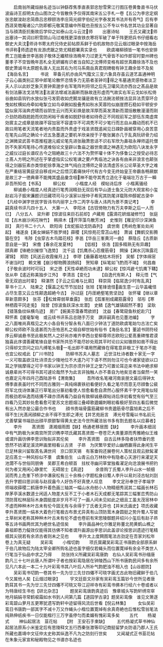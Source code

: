 <!-- { "loadSidebar": true } -->
　　启南翁所藏烜赫名迹当以钟繇荐焦季直表郭忠恕雪霁江行图压卷黄鲁直书马伏波庙诗王叔明太白山图次之今皆散佚予仅得其南宋五公手札一卷【五公为李忠定纲张忠献浚赵忠简鼎吕忠穆颐浩李庄简光纲字伯纪光字泰发其书法并有奇气】后有李西涯吴匏庵诸公六防即都元敬寓意编中所载也丑按五公不专以书名世其功业显著自当与顔清臣抗衡故后学仰之如泰山北斗云沈师
　　出塞诗帖
　　王氏又藏沈师出塞诗一其词曰积雪阴山马过难残更深夜铁衣寒将军破了单于阵更把兵书仔细看右御史大夫沈师诗书寄太府兄侍史前帖原系鲜于伯机故物亦见云烟过眼录中按海岳书评称师遗迹有龙游虎踞之势尤精题署真实录也
　　欧虞褚柳顔皆一笔书也安排费工岂能垂世李邕脱子敬体乏纎秾徐浩晩年力过更无气骨皆不如作郎官时婺州碑也董孝子不空皆晩年恶札全无妍媚有识者当自知之沈傅师变格有超世真趣徐浩不及也御史萧诚书太原题名唐人无出其右为司马系南岳真君观碑极有钟王趣余皆不及矣【海岳名言】
　　书说　草备元机亦由风气籀文三变六象具存虽云道艺盖通神明子云心画类别正邪中郎笔论散怀恣情多力无筋者圣钟司得之韦墓通灵感物者淡卫夫人示以此妙芝象灭景钟索邈步右军笔阵判将领之后先卫瓘风流亦西台之髙品是故有剑法藤法戈法弩法法波法增减法画断而脉故连形虚而气故实右军云戈如长松倚谷曲如县钩钓水放似张弓发箭收如虎鬭龙骧是故有立法踠法顿挫法显异法贯穿环合曳如杖横如舟牵如电掣立如鸟卓踠如股叠秀如秋水芙蓉险似崩崖攒石稳如平顿安步猛似泉泻湍奔虎啸而谷阴生云兴而天彩焕是故浑厚而英发清新而潜括散散漫漫而刚介劲防趋趋跄跄而优防闲裕干疾者如脱舒徐者如待奇正不同视前军之部伍东南虚席効賔主之成章是故疎不容加宻不容遣华不可凋秃不可少笔行而志自从趣动而机不已故曰用笔者天流笔者地内贵盈而外贵虚于戏圣贤既逺闻见日疎卧画被穿用心良苦意在笔先山阴之确论十迟五急墨道之要机羊欣亲授于子敬张翼亦几于乱真阮研骨力绍之渊微梁武荅书首推程邈元威论笔先进张融萧思话不识右军欣为鼻祖永禅师遥托僧防不失家鸡笔待心传道难俗论文皇辟以鲁庙之器世南谓之神遇无为欧阳八诀发永字之威仪过庭长谱叹古今之阻絶故三十六法不为赘怀瓘十体不为侈鲁公之授受必待志士髙人方明之所述在乎掌虚指实公权笔谏之要卢隽临池之诀各有由来非浪言也颠张得之剑器狂素亦类惊蛇徐季海之体气纯白沈傅师之骨法清虚苏长公论草圣大字之难在严重结宻黄庭坚自移戎州之后悟沉着痛快吁代有古今变无终始皇王帝霸各畅厥猷是故三才一徳典章不能掩其盛品彚含咀神不能夺其秀立造化于毫端壮万古于一瞬非吾所知也【书系】
　　柳公权
　　小楷度人经　褉帖诗后序　小楷离骚经
　　柳诚悬小楷度人经真迹行笔秀润精劲无双后有华山道士鱼又元防大观宣和小玺赵岩冯子振宋濂题识旧藏项司马少溪家以授仲子希宪其防尾详载陈仲醇妮古录中【凡经中渊字世民字皆讳书内丽字上作二丙字与唐人讳丙为景不类记考】
　　李嗣真续书评凡四十五人　大篆一人　李阳冰【古钗倚物力有万夫李斯之后一人而已】　八分五人　梁升卿【惊波往来巨石前却】卢藏用【露滴花妍烟凝修竹】　张庭珪【古木崩沙闲花映竹】　韩择木【开萍藻鸟散芳洲】　史惟则【雁足印沙深渊鱼跃】　真行书二十六人　欧阳询【龙蛇振动戈防森列】　虞世南【秀岭危峯处处闲起】　褚遂良【美女婵娟不胜罗绮】薛稷【风惊苑花雪苫山柏】　萧诚【舞鹤交影腾猿在空】　韦陟【虫穿古木鸟踏花枝】李邕【华岳三峯黄河一曲】　蔡隐丘【古质新意自是一家】　宋儋【春余花发夏林】
　　【低枝】　徐浩【固多精熟无有异趣】　顔真卿【锋絶剑摧惊飞逸势】　沈千运【饥鹰杀心忍痩筋骨】　闗操【渊水沉珠露花濯锦】　郑防【风送云收霞催月上】　李璆【垂藤着地枯木将折】　吴郁【字体绵宻不谢当时】　赖文雅【崩沙郁物腾浪扬鸥】　贺知章【纵笔如飞酌而不竭】　何昌裔【子敬余波时时可玩】　宋之愻【天性卓絶而功未逮】柳公权【惊鸿避弋饥鹰下鞲】　张从申【逺近称美独步江外】　李清吉【变化】
　　【自逸代有斯人】　释元悟【气骨无双逈出时辈】　释湛然【子云之后难与比肩】　释崇简【临冩逸少时有乱真】　草书十三人　陆柬之【偃盖之松节节加劲】张旭【笔锋诡怪画生意一云华盖巉怪占尽生意又云立性颠逸超絶今古】　孙过庭【丹厓絶壑笔势坚劲】　张怀瓘【继以章草新意颇多】　张芬【松耸霄弱草垂露】　张彪【孤峯削成藏筋露骨】　邬彤【寒林栖霞平冈走兎】　陆曾【惊波鱼跃深水龙潜】　史鳞【逸气雄镇超然不羣】　梁耿【错落鱼纹纵横鸟迹】　房广【婉美芬霭春莺欲娇】　沈益【春鹭窥鱼秋蛇赴穴】　释怀素【援毫掣电　或云续书评系吕总随手万变　譔非嗣真也见墨池编】
　　字之八面唯尚真楷见之大小各自有分智永有八面已少钟法丁道防欧虞笔始匀古法亡矣柳公权师欧不及逺甚而为丑恠恶札之祖自柳世始有俗书【海岳名言】董逌书阴符经序云柳诚悬书至此极矣然人之好尚亦难齐李西台爱柳尊师志欧阳公爱髙重碑惟君谟独喜此序谓善藏笔锋自是书家所共恐不能尽妙处观其平时论曰尖如锥捺如凿不得出只得却文宗问之曰凡缚笔头极一毛出即不堪用然藏锋在得笔意非极工于笔亦不能也宜公权戒此【广川书防】
　　防柳书苏夫人墓志　近世注杜诗者数十家无一字一义可取盖欲注杜诗须去少陵地位不大逺乃可下语不然则勿注可也今诸家徒欲以口耳之学揣摩得之可乎书家以钟王为宗亦须升钟王之堂乃可置论耳迩来书法中絶求柳诚悬辈尚不可得书其可遽论哉然予为此言非独触人亦不善自为地矣览者当粲然一笑也嘉定元年四月己酉陆游书【渭南集】
　　吾所收名笔褚河南哀册文最后得钟太傅季直表虽时代不同而古雅则一真纯绵裹铁初看便好久看之笔尽而意无尽顔鲁公裴将军北伐诗体兼正行草笔出分篆初看使人惊愈看愈自肃然心服怀素千字文用笔似轻而极劲若纵逸而结搆不疎亦须再看乃益自有致柳诚悬禊帖诗后序初看觉有俗气至三四看乃见其妙处愈看愈可爱苏文忠题烟江叠嶂歌遒媚刺眼初看极好至四五看后微觉有出入然亦是公最合作书也
　　顔书贵端骨露筋藏柳书贵遒筋骨尽露旭素之后不得不生光髙闲顔柳之余不得不生即之溥光【并艺苑巵言　溥光号雪庵以书名前元尤善擘窠书端劲出顔平原颤掣得黄太史法今世所藏涪翁书多有割去题名以应募者】
　　李升
　　髙贤图　潇湘烟雨图【缺】杨通老移居图【缺】
　　李升画本细润中有气韵极为米南宫所赏识檇李项氏藏其髙贤图一卷苍茫大类董源而秀雅絶似王维或谓升画彷佛李思训殆拟非其伦矣
　　李升髙贤图　自古云林多隐者扶笻垂钓思悠然不妨濯足溪流畔画里相看认古贤　子昻　为厌繁华爱好山幽栖赢得此身闲生平已足林泉兴留取髙名满世间　京口郭天锡　有客垂钩还展卷何人策杖且观云掀髯濯足应髙士一种风标似不羣　虞集伯生　山青云白万林秋中有隐者心天游行来濯足天池濶不与世俗同朋俦　吴郡王希白顿首　拄杖寻幽问草堂独看濯足向沧浪展书把钓何为者又用闲心静里忙　无碍居士【真迹】
　　余昔购丁氏蜀人李升山水一帧细润而秀上危峯下桥涉中瀑泉松有三十余株小字题松身曰蜀人李升以易刘泾古帖刘刮去升字题曰思训易与赵叔盎今人好伪不好真使人叹息
　　李文定孙奉世子孝端字师端收薛稷二鹤唐李升着色画三轴其一幅山水舟舫小人物精细秀润其二幅画长林石岸茅亭溪水数道士闲适人物差大反不工于小者木石天成都无笔踪其三幅峯峦秀防山顶防茸松林层际木身圆挺度非岁月不可了一画人间未见如此之细且工虽太茂宻林中不虚而种种木叶古未有伦今固无有与余得于丁氏者无异也【并米氏画史】项氏收藏李升髙贤图一绢本大着色行笔极古布景尤异真有山顶防茸木身圆挺之势升蜀人写彼土草树米老称其种种木叶古未有伦不虚也卷前有宋思陵御题并绍兴小玺后有赵子昻等五诗书画两优其为絶世名迹信矣
　　李升画品神化尔雅足称董北苑黄鹤山樵之鼻祖即悉力儗效仅能得其彷佛不知者谓升画源出李思训此盖谬论按思训遗迹行笔精细其尖锐若有余浓古者则未之见也
　　李升太上度闗图笔法古劲定在吾家刘松年卷上为真无疑
　　吴彩鸾
　　小楷切韵
　　项氏寳藏吴彩鸾正书唐韵全部原系鲜于伯几故物后为陆太宰全卿所购名迹也虽字细仅若蝇头而位置寛绰有余全不类世人行笔当于仙品中求之乃得
　　防张持义所藏吴彩鸾唐韵　右仙人吴彩鸾书孙缅唐韵凡三十七叶此唐人所谓叶子者也按彩鸾隐居在钟陵西山下所书唐韵民间多有余所见凡六本此一本二十九叶彩鸾书其八叶后人所补气韵肥浊不相入也【山谷题防】
　　吴彩鸾书切韵一卷其书一先为廿三先廿四僊不可晓字画尤古此物旧藏鲜于伯几今又属他人矣【云烟过眼录】
　　宇文廷臣文孙家有吴彩鸾玉篇钞今世所见者唐韵耳其书一先为廿三先廿四僊不可晓又导江迎祥寺有彩鸾书佛本行经六十卷或者以为特唐经生书也【研北杂志】
　　题吴彩鸾唐韵真迹后　豫章城头写韵轩绣帘窣地月娟娟寻常鹤唳霜如水书到人间第几篇【道园学古录】题吴彩鸾像　谁见文箫逐彩鸾碧山萝月五更寒犹遗写韵轩中迹留得风流后世看【倪云林集】
　　女仙吴彩鸾日书唐韵一部其字不减十万又作蝇头小楷位置寛绰有余真奇絶也后惟松雪翁笔法纯熟伸纸疾书一日仅能楷行三万字虽停匀而柔媚有愧彩鸾多矣
　　五代
　　杨凝式
　　神仙起居法　韮花帖
　　【附　王安石手柬缺】
　　五代杨凝式草书神仙起居法原系小米鉴定后有思陵释文五行西秦张澂等印记商挺留梦炎防语乃郡人王氏所藏也嘉靖中文征仲太史称其纵逸不凡为之防刻行世矣
　　又闻凝式正书韮花帖在朱象元家宣和秘殿物见之书谱亦名迹也
